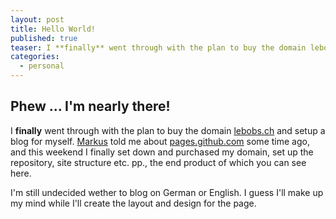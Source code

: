 ```yaml
---
layout: post
title: Hello World!
published: true
teaser: I **finally** went through with the plan to buy the domain lebobs.ch and setup a blog for myself.
categories:
  - personal
---
```

## Phew ... I'm nearly there!
I **finally** went through with the plan to buy the domain [lebobs.ch][lebobsch] and setup a blog for myself. [Markus][] told me about [pages.github.com][ghpages] some time ago, and this weekend I finally set down and purchased my domain, set up the repository, site structure etc. pp., the end product of which you can see here.

I'm still undecided wether to blog on German or English. I guess I'll make up my mind while I'll create the layout and design for the page.

[Markus]: http://nuclearsquid.com/ "Blog of Markus Prinz"
[lebobsch]: http://lebobs.ch/ "My blog, the very page you are on"
[ghpages]: http://pages.github.com/ "Github Pages Readme"